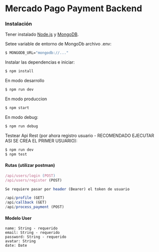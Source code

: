 # Mercado Pago Payment Backend

### Instalación

Tener instalado [Node.js](https://nodejs.org/) y [MongoDB](https://www.mongodb.com/es).

Setee variable de entorno de MongoDb archivo .env:

```sh
$ MONGODB_URL="mongodb://..."
```

Instalar las dependencias e iniciar:

```sh
$ npm install
```

En modo desarrollo

```sh
$ npm run dev
```

En modo produccion

```sh
$ npm start
```

En modo debug:

```sh
$ npm run debug
```

Testear Api Rest (por ahora registro usuario - RECOMENDADO EJECUTAR ASI SE CREA EL PRIMER USUARIO):

```sh
$ npm run dev
$ npm test
```


#### Rutas (utilizar postman)


```js
/api/users/login (POST)
/api/users/register (POST)

Se requiere pasar por header (Bearer) el token de usuario

/api/profile (GET)
/api/callback (GET)
/api/process_payment (POST)

```
#### Modelo User

```
name: String - requerido
email: String - requerido
password: String - requerido
avatar: String
date: Date
```
